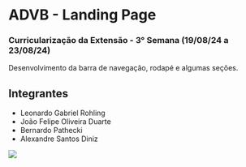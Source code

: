 # ADVB - Landing Page
### Curricularização  da Extensão - 3° Semana (19/08/24 a 23/08/24)
Desenvolvimento da barra de navegação, rodapé e algumas seções.
## Integrantes
- Leonardo Gabriel Rohling
- João Felipe Oliveira Duarte
- Bernardo Pathecki
- Alexandre Santos Diniz

<img src="https://m.media-amazon.com/images/I/715vwvP5ZEL.png">
